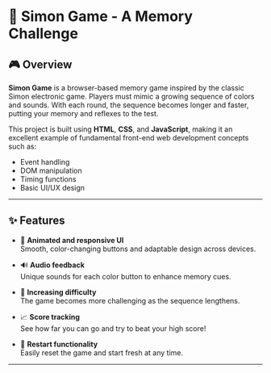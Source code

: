 # 🧠 Simon Game - A Memory Challenge

## 🎮 Overview

**Simon Game** is a browser-based memory game inspired by the classic Simon electronic game. Players must mimic a growing sequence of colors and sounds. With each round, the sequence becomes longer and faster, putting your memory and reflexes to the test.

This project is built using **HTML**, **CSS**, and **JavaScript**, making it an excellent example of fundamental front-end web development concepts such as:

- Event handling
- DOM manipulation
- Timing functions
- Basic UI/UX design

---------------------------------------------------------------------------------

## ✨ Features

- 🎨 **Animated and responsive UI**  
  Smooth, color-changing buttons and adaptable design across devices.

- 🔊 **Audio feedback**  
  Unique sounds for each color button to enhance memory cues.

- 🧩 **Increasing difficulty**  
  The game becomes more challenging as the sequence lengthens.

- 📈 **Score tracking**  
  See how far you can go and try to beat your high score!

- 🔁 **Restart functionality**  
  Easily reset the game and start fresh at any time.

---------------------------------------------------------------------------------
